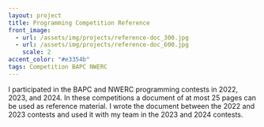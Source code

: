```yaml
---
layout: project
title: Programming Competition Reference
front_image:
  - url: /assets/img/projects/reference-doc_300.jpg
  - url: /assets/img/projects/reference-doc_600.jpg
    scale: 2
accent_color: "#e3354b"
tags: Competition BAPC NWERC
---
```


I participated in the BAPC and NWERC programming contests in 2022, 2023, and 2024. In these competitions a document of at most 25 pages can be used as reference material. I wrote the document between the 2022 and 2023 contests and used it with my team in the 2023 and 2024 contests.